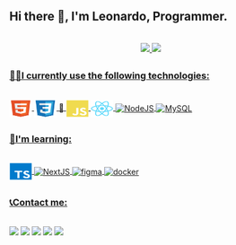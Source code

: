 ## Hi there 👋, I'm Leonardo, Programmer.
<br>
<!-- Github stats -->
<div align="center">
  <a href="https://github.com/souleonardo">
  <img height="180em" src="https://github-readme-stats.vercel.app/api?username=souleonardo&show_icons=true&theme=dark&include_all_commits=true&count_private=true"/>
  <img height="180em" src="https://github-readme-stats.vercel.app/api/top-langs/?username=souleonardo&layout=compact&langs_count=7&theme=dark"/>
</div>
<!-- Using tecnologies -->

##
  ### 👨‍💻I currently use the following technologies:
  
  <div style="display: inline_block"><br>
    <img align="center" alt="HTML" height="30" width="40" src="https://raw.githubusercontent.com/devicons/devicon/master/icons/html5/html5-original.svg">
    <img align="center" alt="CSS" height="30" width="40" src="https://raw.githubusercontent.com/devicons/devicon/master/icons/css3/css3-original.svg">
    💅
    <img align="center" alt="Js" height="30" width="40" src="https://raw.githubusercontent.com/devicons/devicon/master/icons/javascript/javascript-plain.svg">
   <img align="center" alt="ReactJS" height="30" width="40" src="https://raw.githubusercontent.com/devicons/devicon/master/icons/react/react-original.svg">
<img align="center" alt="NodeJS" height="30" width="40" src="https://cdn.jsdelivr.net/gh/devicons/devicon/icons/nodejs/nodejs-original.svg" />
    <img align="center" alt="MySQL" height="30" width="40" src="https://cdn.jsdelivr.net/gh/devicons/devicon/icons/mysql/mysql-original-wordmark.svg" />
</div>
  

  
<!-- Learning tecnologies -->
##
 ### 📙I'm learning:
  <br>
<div>  
  <img align="center" alt="Typescript" height="30" width="40" src="https://raw.githubusercontent.com/devicons/devicon/master/icons/typescript/typescript-plain.svg">
<img align="center" alt="NextJS" height="30" width="40" src="https://cdn.jsdelivr.net/gh/devicons/devicon/icons/nextjs/nextjs-original.svg" />
  <img align="center" alt="figma" height="30" width="40"src="https://cdn.jsdelivr.net/gh/devicons/devicon/icons/figma/figma-original.svg" />
  <img align="center" alt="docker" height="30" width="40" src="https://cdn.jsdelivr.net/gh/devicons/devicon/icons/docker/docker-original-wordmark.svg"/>
</div>
  
 <!-- Social media -->
##
  
  ### 📞Contact me:
  <br>
 <div> 
  <a href="http://wa.me/5561999957301" target="_blank"><img src="https://img.shields.io/badge/WhatsApp-25D366?style=for-the-badge&logo=whatsapp&logoColor=white" target="_blank"></a>
  <a href = "mailto:leonado.76892@gmail.com"><img src="https://img.shields.io/badge/-Gmail-%23333?style=for-the-badge&logo=gmail&logoColor=white" target="_blank"></a>
  <a href="https://www.linkedin.com/in/leonardo-souza-898b8b15b/" target="_blank"><img src="https://img.shields.io/badge/-LinkedIn-%230077B5?style=for-the-badge&logo=linkedin&logoColor=white" target="_blank"></a> 
  <a href="https://instagram.com/leonardosouzanos" target="_blank"><img src="https://img.shields.io/badge/-Instagram-%23E4405F?style=for-the-badge&logo=instagram&logoColor=white" target="_blank"></a>
 <a href="https://discord.com/channels/@Leonardo%20Souza#0818" target="_blank"><img src="https://img.shields.io/badge/Discord-7289DA?style=for-the-badge&logo=discord&logoColor=white" target="_blank"></a> 
   

  
</div>
